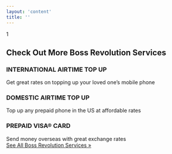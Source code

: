 ```yaml
---
layout: 'content'
title: ''
---
```

<div class="content grid_wrapper">
	<div class="grid2 mr">
		1 
	</div>
	<div class="grid1">
		<div class="block_b">
            <img alt="" src="https://dl.dropboxusercontent.com/u/10558174/_del/todo3.png">
        </div>
        <div class="block_b">
            <img alt="" src="https://dl.dropboxusercontent.com/u/10558174/_del/todo3.png">
        </div>
	</div>
</div>
<div class="content grid_wrapper">
	<article class="more_promo2 center">
		<h2>Check Out More Boss Revolution Services</h2>
		<div class="block_c pink block_c ii_10">
			<h3>INTERNATIONAL AIRTIME TOP UP</h3>
			Get great rates on topping up your loved one’s mobile phone
		</div>
		<div class="block_c pink ii_11">
			<h3>DOMESTIC AIRTIME TOP UP</h3>
			Top up any prepaid phone in the US at affordable rates
		</div>
		<div class="block_c pink ii_12">
			<h3>PREPAID VISA® CARD</h3>
			Send money overseas with great exchange rates
		</div>		
		<a href="#" class="more">See All Boss Revolution Services &raquo;</a>
	</article>
</div>